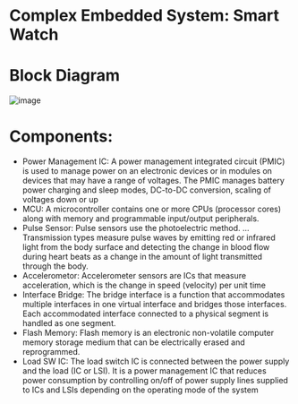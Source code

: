 # Complex Embedded System: Smart Watch
# Block Diagram
![image](https://user-images.githubusercontent.com/98816218/155263087-1ca29b50-134d-49ec-900e-e60bf358fd9e.png)

# Components:
* Power Management IC: A power management integrated circuit (PMIC) is used to manage power on an electronic devices or in modules on devices that may have a range of voltages. The PMIC manages battery power charging and sleep modes, DC-to-DC conversion, scaling of voltages down or up
* MCU: A microcontroller contains one or more CPUs (processor cores) along with memory and programmable input/output peripherals.
* Pulse Sensor: Pulse sensors use the photoelectric method. ... Transmission types measure pulse waves by emitting red or infrared light from the body surface and detecting the change in blood flow during heart beats as a change in the amount of light transmitted through the body.
* Accelerometor: Accelerometer sensors are ICs that measure acceleration, which is the change in speed (velocity) per unit time
* Interface Bridge: The bridge interface is a function that accommodates multiple interfaces in one virtual interface and bridges those interfaces. Each accommodated interface connected to a physical segment is handled as one segment.
* Flash Memory: Flash memory is an electronic non-volatile computer memory storage medium that can be electrically erased and reprogrammed.
* Load SW IC: The load switch IC is connected between the power supply and the load (IC or LSI). It is a power management IC that reduces power consumption by controlling on/off of power supply lines supplied to ICs and LSIs depending on the operating mode of the system
